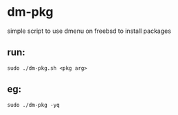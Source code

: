 # dm-pkg
simple script to use dmenu on freebsd to install packages

## run: 

    sudo ./dm-pkg.sh <pkg arg> 

## eg: 

    sudo ./dm-pkg -yq 
    
    
